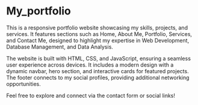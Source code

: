 # My_portfolio
This is a responsive portfolio website showcasing my skills, projects, and services. It features sections such as Home, About Me, Portfolio, Services, and Contact Me, designed to highlight my expertise in Web Development, Database Management, and Data Analysis.

The website is built with HTML, CSS, and JavaScript, ensuring a seamless user experience across devices. It includes a modern design with a dynamic navbar, hero section, and interactive cards for featured projects. The footer connects to my social profiles, providing additional networking opportunities.

Feel free to explore and connect via the contact form or social links!
